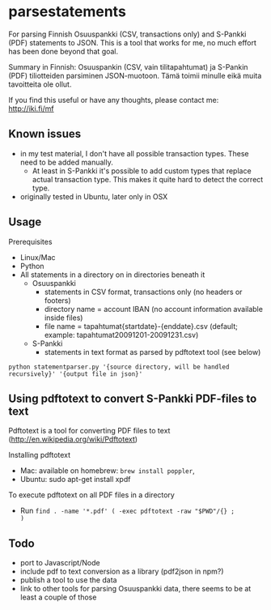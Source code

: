 parsestatements
===============

For parsing Finnish Osuuspankki (CSV, transactions only) and S-Pankki (PDF) statements to JSON. This is a tool that works for me, no much effort has been done beyond that goal.

Summary in Finnish: Osuuspankin (CSV, vain tilitapahtumat) ja S-Pankin (PDF) tiliotteiden parsiminen JSON-muotoon. Tämä toimii minulle eikä muita tavoitteita ole ollut.

If you find this useful or have any thoughts, please contact me: http://iki.fi/mf

Known issues
------------
  * in my test material, I don't have all possible transaction types. These need to be added manually. 
    * At least in S-Pankki it's possible to add custom types that replace actual transaction type. This makes it quite hard to detect the correct type.
  * originally tested in Ubuntu, later only in OSX

Usage
-----

Prerequisites
  * Linux/Mac
  * Python
  * All statements in a directory on in directories beneath it
    * Osuuspankki
      * statements in CSV format, transactions only (no headers or footers)
      * directory name = account IBAN (no account information available inside files)
      * file name = tapahtumat{startdate}-{enddate}.csv  (default; example: tapahtumat20091201-20091231.csv)
    * S-Pankki
      * statements in text format as parsed by pdftotext tool (see below)

<code>python statementparser.py '{source directory, will be handled recursively}' '{output file in json}'</code>

Using pdftotext to convert S-Pankki PDF-files to text
-----------------------------------------------------
Pdftotext is a tool for converting PDF files to text (http://en.wikipedia.org/wiki/Pdftotext)

Installing pdftotext 
  * Mac: available on homebrew: <code>brew install poppler</code>, 
  * Ubuntu: sudo apt-get install xpdf

To execute pdftotext on all PDF files in a directory
  * Run <code>find . -name '*.pdf' \( -exec pdftotext -raw "$PWD"/{} \;  \)</code>

Todo
----
  * port to Javascript/Node
  * include pdf to text conversion as a library (pdf2json in npm?)
  * publish a tool to use the data
  * link to other tools for parsing Osuuspankki data, there seems to be at least a couple of those
